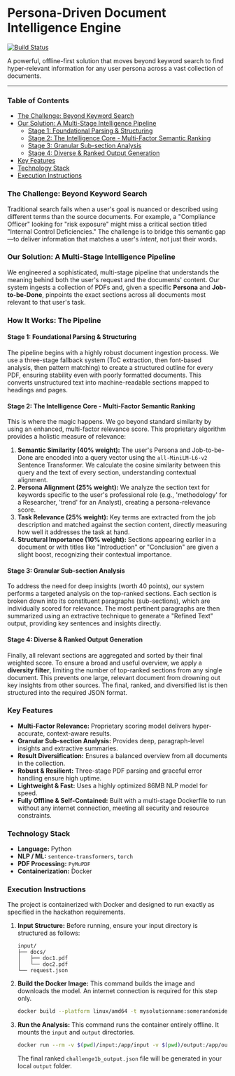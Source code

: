 # Persona-Driven Document Intelligence Engine

[![Build Status](https://img.shields.io/badge/build-passing-brightgreen.svg)](https://github.com/anish1206/1Bpdf-simplifier-Adobe)

A powerful, offline-first solution that moves beyond keyword search to find hyper-relevant information for any user persona across a vast collection of documents.

---

### Table of Contents
- [The Challenge: Beyond Keyword Search](#the-challenge-beyond-keyword-search)
- [Our Solution: A Multi-Stage Intelligence Pipeline](#our-solution-a-multi-stage-intelligence-pipeline)
  - [Stage 1: Foundational Parsing & Structuring](#stage-1-foundational-parsing--structuring)
  - [Stage 2: The Intelligence Core - Multi-Factor Semantic Ranking](#stage-2-the-intelligence-core---multi-factor-semantic-ranking)
  - [Stage 3: Granular Sub-section Analysis](#stage-3-granular-sub-section-analysis)
  - [Stage 4: Diverse & Ranked Output Generation](#stage-4-diverse--ranked-output-generation)
- [Key Features](#key-features)
- [Technology Stack](#technology-stack)
- [Execution Instructions](#execution-instructions)

### The Challenge: Beyond Keyword Search

Traditional search fails when a user's goal is nuanced or described using different terms than the source documents. For example, a "Compliance Officer" looking for "risk exposure" might miss a critical section titled "Internal Control Deficiencies." The challenge is to bridge this semantic gap—to deliver information that matches a user's *intent*, not just their words.

### Our Solution: A Multi-Stage Intelligence Pipeline

We engineered a sophisticated, multi-stage pipeline that understands the meaning behind both the user's request and the documents' content. Our system ingests a collection of PDFs and, given a specific **Persona** and **Job-to-be-Done**, pinpoints the exact sections across all documents most relevant to that user's task.

### How It Works: The Pipeline

#### Stage 1: Foundational Parsing & Structuring
The pipeline begins with a highly robust document ingestion process. We use a three-stage fallback system (ToC extraction, then font-based analysis, then pattern matching) to create a structured outline for every PDF, ensuring stability even with poorly formatted documents. This converts unstructured text into machine-readable sections mapped to headings and pages.

#### Stage 2: The Intelligence Core - Multi-Factor Semantic Ranking
This is where the magic happens. We go beyond standard similarity by using an enhanced, multi-factor relevance score. This proprietary algorithm provides a holistic measure of relevance:

1.  **Semantic Similarity (40% weight):** The user's Persona and Job-to-be-Done are encoded into a query vector using the `all-MiniLM-L6-v2` Sentence Transformer. We calculate the cosine similarity between this query and the text of every section, understanding contextual alignment.
2.  **Persona Alignment (25% weight):** We analyze the section text for keywords specific to the user's professional role (e.g., 'methodology' for a Researcher, 'trend' for an Analyst), creating a persona-relevance score.
3.  **Task Relevance (25% weight):** Key terms are extracted from the job description and matched against the section content, directly measuring how well it addresses the task at hand.
4.  **Structural Importance (10% weight):** Sections appearing earlier in a document or with titles like "Introduction" or "Conclusion" are given a slight boost, recognizing their contextual importance.

#### Stage 3: Granular Sub-section Analysis
To address the need for deep insights (worth 40 points), our system performs a targeted analysis on the top-ranked sections. Each section is broken down into its constituent paragraphs (sub-sections), which are individually scored for relevance. The most pertinent paragraphs are then summarized using an extractive technique to generate a "Refined Text" output, providing key sentences and insights directly.

#### Stage 4: Diverse & Ranked Output Generation
Finally, all relevant sections are aggregated and sorted by their final weighted score. To ensure a broad and useful overview, we apply a **diversity filter**, limiting the number of top-ranked sections from any single document. This prevents one large, relevant document from drowning out key insights from other sources. The final, ranked, and diversified list is then structured into the required JSON format.

### Key Features

-   **Multi-Factor Relevance:** Proprietary scoring model delivers hyper-accurate, context-aware results.
-   **Granular Sub-section Analysis:** Provides deep, paragraph-level insights and extractive summaries.
-   **Result Diversification:** Ensures a balanced overview from all documents in the collection.
-   **Robust & Resilient:** Three-stage PDF parsing and graceful error handling ensure high uptime.
-   **Lightweight & Fast:** Uses a highly optimized 86MB NLP model for speed.
-   **Fully Offline & Self-Contained:** Built with a multi-stage Dockerfile to run without any internet connection, meeting all security and resource constraints.

### Technology Stack

-   **Language:** Python
-   **NLP / ML:** `sentence-transformers`, `torch`
-   **PDF Processing:** `PyMuPDF`
-   **Containerization:** Docker

### Execution Instructions

The project is containerized with Docker and designed to run exactly as specified in the hackathon requirements.

1.  **Input Structure:**
    Before running, ensure your input directory is structured as follows:
    ```
    input/
    ├── docs/
    │   ├── doc1.pdf
    │   └── doc2.pdf
    └── request.json
    ```

2.  **Build the Docker Image:**
    This command builds the image and downloads the model. An internet connection is required for this step only.
    ```bash
    docker build --platform linux/amd64 -t mysolutionname:somerandomidentifier .
    ```

3.  **Run the Analysis:**
    This command runs the container entirely offline. It mounts the `input` and `output` directories.
    ```bash
    docker run --rm -v $(pwd)/input:/app/input -v $(pwd)/output:/app/output --network none mysolutionname:somerandomidentifier
    ```
    The final ranked `challenge1b_output.json` file will be generated in your local `output` folder.